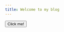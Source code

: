 ```yaml
---
title: Welcome to my blog
---
```


<button id="myButton">Click me!</button>

<script src="/assets/js/main.js"></script>
